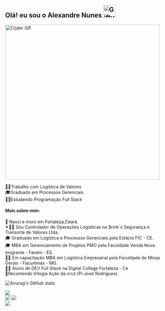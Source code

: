 ## Olá! eu sou o Alexandre Nunes <img src="https://c.tenor.com/A15H8E1VUh8AAAAC/github-cat.gif" jsaction="load:XAeZkd;" jsname="HiaYvf" class="n3VNCb KAlRDb" alt="Giftub GIFs | Tenor" data-noaft="1" style="width: 40px; height: 40px; margin: 0px;"> 
<img src="https://media.giphy.com/media/SWoSkN6DxTszqIKEqv/giphy.gif" alt="Coder GIF" width="500">
 </abc>    




👨‍💻Trabalho com Logística de Valores </br> 
🎓Graduado em Processos Gerenciais </br>
👨‍🎓Estudando Programação Full Stack </br>



#### Mais sobre mim:


👶 Nasci e moro em Fortaleza,Ceará. </br>
✈🚛💲 Sou Controlador de Operações Logistícas na Brink´s Segurança e Transorte de Valores Ltda. </br>
🎓 Graduado em Logística e Processos Gerenciais pela Estácio FIC  - CE. </br>
🎓 MBA em Gerenciamento de Projetos PMO pela Faculdade Venda Nova Imigrante - Faveni - ES.</br>
👨‍🎓 Em capacitação MBA em Logística Empresarial pela Faculdade de Minas Gerais - Facuminas - MG. </br>
👨‍🎓 Aluno de DEV Full Stack na Digital College Fortaleza - Ce </br>
📘Recomendo trilogia Ação da cruz.(Pr.José Rodrigues).

![Anurag's GitHub stats](https://github-readme-stats.vercel.app/api?username=mcmanaman2510&show_icons=true&theme=algolia)

 
 
  <a href="https://instagram.com/alexandrenunes0477" target="_blank"><img src="https://img.shields.io/badge/-Instagram-%23E4405F?style=for-the-badge&logo=instagram&logoColor=white" target="_blank"></a>   
  <a href = "mailto:alexandre0477@gmail.com"><img src="https://img.shields.io/badge/-Gmail-%23333?style=for-the-badge&logo=gmail&logoColor=white" target="_blank"></a>  <a href="https://www.linkedin.com/in/alexandre-nunes-57a260160" target="_blank"><img src="https://img.shields.io/badge/-LinkedIn-%230077B5?style=for-the-badge&logo=linkedin&logoColor=white" target="_blank"></a>  
<a href="https://www.freecodecamp.org/Mcmanaman2510" target="_blank"><img src="https://img.shields.io/badge/Freecodecamp-%23123.svg?&style=for-the-badge&logo=freecodecamp&logoColor=green" target="_blank"></a> 
 
 
 
